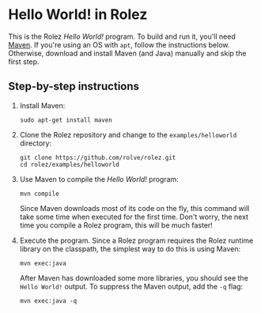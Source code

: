 # Hello World! in Rolez

This is the Rolez *Hello World!* program. To build and run it,
you'll need [Maven](https://maven.apache.org/).
If you're using an OS with `apt`, follow the instructions below.
Otherwise, download and install Maven (and Java) manually and skip
the first step.


## Step-by-step instructions

1. Install Maven:

   ```
   sudo apt-get install maven
   ```

2. Clone the Rolez repository and change to the `examples/helloworld` directory:
   
   ```
   git clone https://github.com/rolve/rolez.git
   cd rolez/examples/helloworld
   ```

3. Use Maven to compile the *Hello World!* program:
   
   ```
   mvn compile
   ```
   
   Since Maven downloads most of its code on the fly, this command will take
   some time when executed for the first time.
   Don't worry, the next time you compile a Rolez program, this will be much
   faster!

4. Execute the program. Since a Rolez program requires the Rolez runtime
   library on the classpath, the simplest way to do this is using Maven:
   
   ```
   mvn exec:java
   ```
   
   After Maven has downloaded some more libraries, you should see the
   `Hello World!` output.
   To suppress the Maven output, add the `-q` flag:
   
   ```
   mvn exec:java -q
   ```
